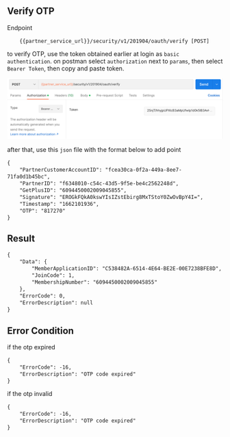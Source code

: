 
## Verify OTP

Endpoint
````
    {{partner_service_url}}/security/v1/201904/oauth/verify [POST]
````
to verify OTP, use the token obtained earlier at login as ``basic authentication``. on postman select ``authorization`` next to ``params``, then select ``Bearer Token``, then copy and paste token.

![verify_getplus](img/verifyotp.png)

after that, use this ``json`` file with the format below to add point
````
{
    "PartnerCustomerAccountID": "fcea30ca-0f2a-449a-8ee7-71fa0d1b45bc",
    "PartnerID": "f6348010-c54c-43d5-9f5e-be4c2562248d",
    "GetPlusID": "6094450002009045855",
    "Signature": "EROGkFQkA0kswYIsIZstEbirg8MxTStoY0ZwOvBpY4I=",
    "Timestamp": "1662101936",
	"OTP": "817270"
}
````
## Result
````
{
    "Data": {
        "MemberApplicationID": "C538482A-6514-4E64-BE2E-00E7238BFE8D",
        "JoinCode": 1,
        "MembershipNumber": "6094450002009045855"
    },
    "ErrorCode": 0,
    "ErrorDescription": null
}
````
## Error Condition
if the otp expired
````
{
    "ErrorCode": -16,
    "ErrorDescription": "OTP code expired"
}
````
if the otp invalid
````
{
    "ErrorCode": -16,
    "ErrorDescription": "OTP code expired"
}
````